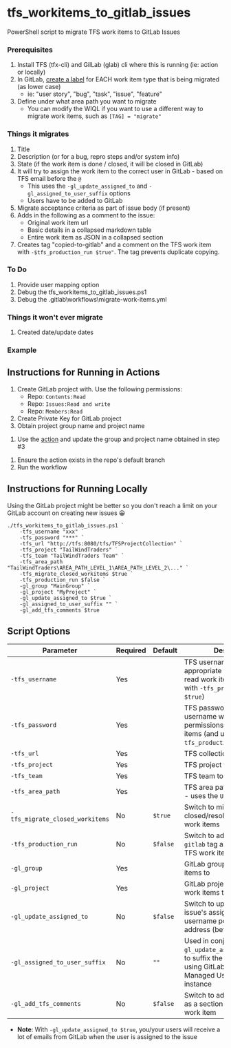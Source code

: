 # tfs_workitems_to_gitlab_issues

PowerShell script to migrate TFS work items to GitLab Issues

### Prerequisites

1. Install TFS (tfx-cli) and GilLab (glab) cli where this is running (ie: action or locally)
2. In GitLab, [create a label](https://docs.gitlab.com/ee/user/project/labels.html#create-a-label) for EACH work item type that is being migrated (as lower case) 
    - ie: "user story", "bug", "task", "issue", "feature"
3. Define under what area path you want to migrate
    - You can modify the WIQL if you want to use a different way to migrate work items, such as `[TAG] = "migrate"`

### Things it migrates

1. Title
2. Description (or for a bug, repro steps and/or system info)
3. State (if the work item is done / closed, it will be closed in GitLab)
4. It will try to assign the work item to the correct user in GitLab - based on TFS email before the `@`
    - This uses the `-gl_update_assigned_to` and `-gl_assigned_to_user_suffix` options
    - Users have to be added to GitLab
5. Migrate acceptance criteria as part of issue body (if present)
6. Adds in the following as a comment to the issue:
    - Original work item url 
    - Basic details in a collapsed markdown table
    - Entire work item as JSON in a collapsed section
7. Creates tag "copied-to-gitlab" and a comment on the TFS work item with `-$tfs_production_run $true"`. The tag prevents duplicate copying.

### To Do
1. Provide user mapping option
2. Debug the tfs_workitems_to_gitlab_issues.ps1
3. Debug the .gitlab\workflows\migrate-work-items.yml

### Things it won't ever migrate
1. Created date/update dates

### Example

<!-- - [Screenshot](https://user-images.githubusercontent.com/19912012/157745772-69f5cf75-5407-491e-a754-d94b188378ff.png)
- [Migrated GitLab Issue](https://github.com/joshjohanning-org/migrate-ado-workitems/issues/296) -->

## Instructions for Running in Actions

<!-- The recommendation is to use a GitLab App to run the migration - a GitLab app has higher rate limits than using a user PAT. -->

1. Create GitLab project with. Use the following permissions:
    + Repo: `Contents:Read`
    + Repo: `Issues:Read and write`
    + Repo: `Members:Read`
1. Create Private Key for GitLab project
1. Obtain project group name and project name
<!-- 1. Create the following action secrets:
    + `ADO_PAT`: Azure DevOps PAT with appropriate permissions to read work items
    + `PRIVATE_KEY`: The contents of the private key created and downloaded in step #2 -->
1. Use the [action](.github/workflows/migrate-work-items.yml) and update the group and project name obtained in step #3
<!-- 1. Update any defaults in the [action](.gitlab/workflows/migrate-work-items.yml) (ie: TFS team and project, GitLab project/repo) -->
1. Ensure the action exists in the repo's default branch
1. Run the workflow

## Instructions for Running Locally

Using the GitLab project might be better so you don't reach a limit on your GitLab account on creating new issues 😀

```pwsh
./tfs_workitems_to_gitlab_issues.ps1 `
    -tfs_username "xxx" `
    -tfs_password "***" `
    -tfs_url "http://tfs:8080/tfs/TFSProjectCollection" `
    -tfs_project "TailWindTraders" `
    -tfs_team "TailWindTraders Team" `
    -tfs_area_path "TailWindTraders\AREA_PATH_LEVEL_1\AREA_PATH_LEVEL_2\..." `
    -tfs_migrate_closed_workitems $true `
    -tfs_production_run $false `
    -gl_group "MainGroup" `
    -gl_project "MyProject" `
    -gl_update_assigned_to $true `
    -gl_assigned_to_user_suffix "" `
    -gl_add_tfs_comments $true
```

## Script Options

| Parameter                       | Required | Default  | Description                                                                                                                                 |
|---------------------------------|----------|----------|---------------------------------------------------------------------------------------------------------------------------------------------|
| `-tfs_username`                 | Yes      |          | TFS username with appropriate permissions to read work items (and update, with `-tfs_production_run $true`)                                 |
| `-tfs_password`                 | Yes      |          | TFS password of the username with appropriate permissions to read work items (and update, with `-tfs_production_run $true`)                 |
| `-tfs_url`                      | Yes      |          | TFS collection URL                                                                                                                          |
| `-tfs_project`                  | Yes      |          | TFS project to migrate from                                                                                                                 |
| `-tfs_team`                     | Yes      |          | TFS team to migrate from                                                                                                                    |
| `-tfs_area_path`                | Yes      |          | TFS area path to migrate from - uses the `UNDER` operator                                                                                   |
| `-tfs_migrate_closed_workitems` | No       | `$true`  | Switch to migrate closed/resoled/done/removed work items                                                                                    |
| `-tfs_production_run`           | No       | `$false` | Switch to add `copied-to-gitlab` tag and comment on TFS work item                                                                           |
| `-gl_group`                     | Yes      |          | GitLab group to migrate work items to                                                                                                       |
| `-gl_project`                   | Yes      |          | GitLab project to migrate work items to                                                                                                     |
| `-gl_update_assigned_to`        | No       | `$false` | Switch to update the GitLab issue's assignee based on the username portion of an email address (before the @ sign)                          |
| `-gl_assigned_to_user_suffix`   | No       | `""`     | Used in conjunction with `-gl_update_assigned_to`, used to suffix the username, e.g. if using GitLab Enterprise Managed User (EMU) instance |
| `-gl_add_tfs_comments`          | No       | `$false` | Switch to add TFS comments as a section with the migrated work item                                                                         |

+ **Note**: With `-gl_update_assigned_to $true`, you/your users will receive a lot of emails from GitLab when the user is assigned to the issue